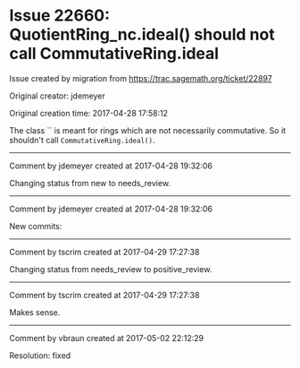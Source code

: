 # Issue 22660: QuotientRing_nc.ideal() should not call CommutativeRing.ideal

Issue created by migration from https://trac.sagemath.org/ticket/22897

Original creator: jdemeyer

Original creation time: 2017-04-28 17:58:12

The class `` is meant for rings which are not necessarily commutative. So it shouldn't call `CommutativeRing.ideal()`.


---

Comment by jdemeyer created at 2017-04-28 19:32:06

Changing status from new to needs_review.


---

Comment by jdemeyer created at 2017-04-28 19:32:06

New commits:


---

Comment by tscrim created at 2017-04-29 17:27:38

Changing status from needs_review to positive_review.


---

Comment by tscrim created at 2017-04-29 17:27:38

Makes sense.


---

Comment by vbraun created at 2017-05-02 22:12:29

Resolution: fixed
